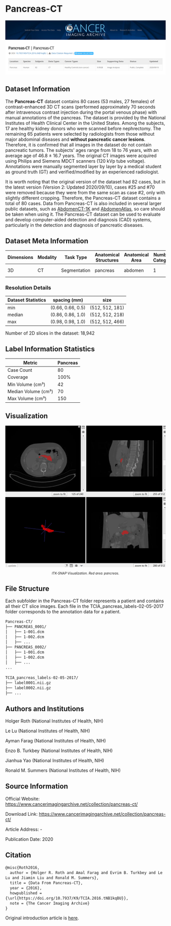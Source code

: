 # Pancreas-CT

<div align="center">
    <a href="https://github.com/openmedlab/"><img width="700px" height="auto" src="appendix/Pancreas-CT_0.png"></a>
</div>
<p style="text-align:center;font-size:10px;"><em></em></p>

## Dataset Information

The **Pancreas-CT** dataset contains 80 cases (53 males, 27 females) of contrast-enhanced 3D CT scans (performed approximately 70 seconds after intravenous contrast injection during the portal venous phase) with manual annotations of the pancreas. The dataset is provided by the National Institutes of Health Clinical Center in the United States. Among the subjects, 17 are healthy kidney donors who were scanned before nephrectomy. The remaining 65 patients were selected by radiologists from those without major abdominal diseases and **without pancreatic cancer lesions**. Therefore, it is confirmed that all images in the dataset do not contain pancreatic tumors. The subjects' ages range from 18 to 76 years, with an average age of 46.8 ± 16.7 years. The original CT images were acquired using Philips and Siemens MDCT scanners (120 kVp tube voltage). Annotations were manually segmented layer by layer by a medical student as ground truth (GT) and verified/modified by an experienced radiologist.

It is worth noting that the original version of the dataset had 82 cases, but in the latest version (Version 2: Updated 2020/09/10), cases #25 and #70 were removed because they were from the same scan as case #2, only with slightly different cropping. Therefore, the Pancreas-CT dataset contains a total of 80 cases. Data from Pancreas-CT is also included in several larger public datasets, such as [AbdomenCT-1K](./AbdomenCT-1K.md) and [AbdomenAtlas](./AbdomenAtlas_Mini.md), so care should be taken when using it. The Pancreas-CT dataset can be used to evaluate and develop computer-aided detection and diagnosis (CAD) systems, particularly in the detection and diagnosis of pancreatic diseases.

## Dataset Meta Information

| Dimensions | Modality | Task Type | Anatomical Structures | Anatomical Area | Number of Categories | Data Volume | File Format |
|------------|----------|-----------|-----------------------|-----------------|----------------------|-------------|-------------|
| 3D         | CT       | Segmentation | pancreas              | abdomen       | 1                    | 80          | .dcm, .nii.gz     |


### Resolution Details

| Dataset Statistics | spacing (mm)       | size             |
|--------------------|--------------------|------------------|
| min                | (0.66, 0.66, 0.5)  | (512, 512, 181)  |
| median             | (0.86, 0.86, 1.0)  | (512, 512, 218)  |
| max                | (0.98, 0.98, 1.0)  | (512, 512, 466)  |

Number of 2D slices in the dataset: 18,942

## Label Information Statistics

| Metric              | Pancreas |
|---------------------|----------|
| Case Count          | 80       |
| Coverage            | 100%     |
| Min Volume (cm³)    | 42       |
| Median Volume (cm³) | 70       |
| Max Volume (cm³)    | 150      |

## Visualization


<div align="center">
    <a href="https://github.com/openmedlab/"><img width="700px" height="auto" src="appendix/Pancreas-CT_1.webp"></a>
</div>
<p style="text-align:center;font-size:10px;"><em> ITK-SNAP Visualization. Red area: pancreas.</em></p>

## File Structure

Each subfolder in the Pancreas-CT folder represents a patient and contains all their CT slice images. Each file in the TCIA_pancreas_labels-02-05-2017 folder corresponds to the annotation data for a patient.

``` 
Pancreas-CT/
├── PANCREAS_0001/
│   ├── 1-001.dcm
│   ├── 1-002.dcm
│   ├── ...
├── PANCREAS_0002/
│   ├── 1-001.dcm
│   ├── 1-002.dcm
│   ├── ...
...

TCIA_pancreas_labels-02-05-2017/
├── label0001.nii.gz
├── label0002.nii.gz
├── ...
```

## Authors and Institutions

Holger Roth (National Institutes of Health, NIH)

Le Lu (National Institutes of Health, NIH)

Ayman Farag (National Institutes of Health, NIH)

Enzo B. Turkbey (National Institutes of Health, NIH)

Jianhua Yao (National Institutes of Health, NIH)

Ronald M. Summers (National Institutes of Health, NIH)

## Source Information

Official Website: https://www.cancerimagingarchive.net/collection/pancreas-ct/

Download Link: https://www.cancerimagingarchive.net/collection/pancreas-ct/

Article Address: -

Publication Date: 2020

## Citation

``` 
@misc{Roth2016,
  author = {Holger R. Roth and Amal Farag and Evrim B. Turkbey and Le Lu and Jiamin Liu and Ronald M. Summers},
  title = {Data From Pancreas-CT},
  year = {2016},
  howpublished = {\url{https://doi.org/10.7937/K9/TCIA.2016.tNB1kqBU}},
  note = {The Cancer Imaging Archive}
}
```

Original introduction article is [here](https://zhuanlan.zhihu.com/p/699701013).